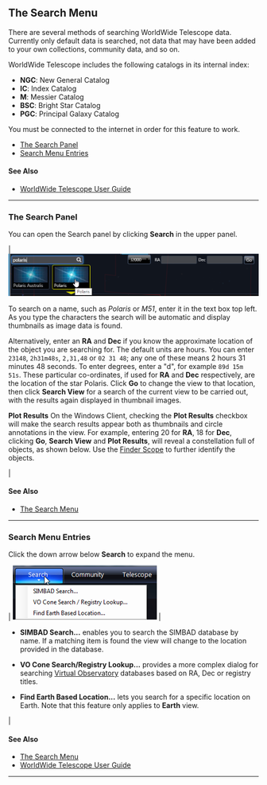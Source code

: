 ## <a name="TheSearchMenu">The Search Menu</a>

There are several methods of searching WorldWide Telescope data. Currently only default data is searched, not data that may have been added to your own collections, community data, and so on.

WorldWide Telescope includes the following catalogs in its internal index:

*   **NGC**: New General Catalog
*   **IC**: Index Catalog
*   **M**: Messier Catalog
*   **BSC**: Bright Star Catalog
*   **PGC**: Principal Galaxy Catalog

You must be connected to the internet in order for this feature to work.

*   [The Search Panel](#TheSearchPanel)
*   [Search Menu Entries](#SearchMenuEntries)

#### See Also

*   [WorldWide Telescope User Guide](#WorldWideTelescopeUserGuide)

* * *

### <a name="TheSearchPanel">The Search Panel</a>

You can open the Search panel by clicking **Search** in the upper panel.

| ![](uiimages/SearchPanel1.png)

To search on a name, such as _Polaris_ or _M51_, enter it in the text box top left. As you type the characters the search will be automatic and display thumbnails as image data is found.

Alternatively, enter an **RA** and **Dec** if you know the approximate location of the object you are searching for. The default units are hours. You can enter `23148`, `2h31m48s`, `2,31,48` or `02 31 48`; any one of these means 2 hours 31 minutes 48 seconds. To enter degrees, enter a "d", for example `89d 15m 51s`. These particular co-ordinates, if used for **RA** and **Dec** respectively, are the location of the star Polaris. Click **Go** to change the view to that location, then click **Search View** for a search of the current view to be carried out, with the results again displayed in thumbnail images.

**Plot Results** On the Windows Client, checking the **Plot Results** checkbox will make the search results appear both as thumbnails and circle annotations in the view. For example, entering 20 for **RA**, 18 for **Dec**, clicking **Go**, **Search View** and **Plot Results**, will reveal a constellation full of objects, as shown below. Use the [Finder Scope](#TheFinderScope) to further identify the objects.

 |

#### See Also

*   [The Search Menu](#TheSearchMenu)

* * *

### <a name="SearchMenuEntries">Search Menu Entries</a>

Click the down arrow below **Search** to expand the menu.

| ![](uiimages/SearchMenuEntries.png) |

*   **SIMBAD Search...** enables you to search the SIMBAD database by name. If a matching item is found the view will change to the location provided in the database.

*   **VO Cone Search/Registry Lookup...** provides a more complex dialog for searching [Virtual Observatory](#VirtualObservatoryTables) databases based on RA, Dec or registry titles.
*   **Find Earth Based Location...** lets you search for a specific location on Earth. Note that this feature only applies to **Earth** view.

 |

#### See Also

*   [The Search Menu](#TheSearchMenu)
*   [WorldWide Telescope User Guide](#WorldWideTelescopeUserGuide)

* * *
